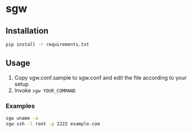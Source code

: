 # sgw

## Installation

```bash
pip install -r requirements.txt
```

## Usage

1. Copy sgw.conf.sample to sgw.conf and edit the file according to your setup
2. Invoke `sgw YOUR_COMMAND`

### Examples

```bash
sgw uname -a
sgw ssh -l root -p 2222 example.com
```
